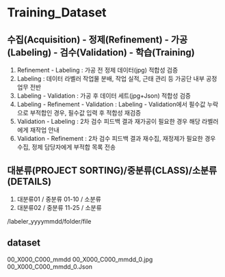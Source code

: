 # Training_Dataset

## 수집(Acquisition) - 정제(Refinement) - 가공(Labeling) - 검수(Validation) - 학습(Training)


1. Refinement - Labeling : 가공 전 정제 데이터(jpg) 적합성 검증
2. Labeling : 데이터 라벨러 작업물 분배, 작업 실적, 근태 관리 등 가공단 내부 공정 업무 전반
3. Labeling - Validation : 가공 후 데이터 세트(jpg+Json) 적합성 검증
4. Labeling - Refinement - Validation : Labeling - Validation에서 필수값 누락으로 부적합인 경우, 필수값 입력 후 적합성 재검증
5. Validation - Labeling : 2차 검수 피드백 결과 재가공이 필요한 경우 해당 라벨러에게 재작업 안내
6. Validation - Refinement : 2차 검수 피드백 결과 재수집, 재정제가 필요한 경우 수집, 정제 담당자에게 부적합 목록 전송



## 대분류(PROJECT SORTING)/중분류(CLASS)/소분류(DETAILS)

1. 대분류01 / 중분류 01-10 / 소분류
2. 대분류02 / 중분류 11-25 / 소분류




/labeler_yyyymmdd/folder/file



## dataset
00_X000_C000_mmdd
00_X000_C000_mmdd_0.jpg
00_X000_C000_mmdd_0.Json
